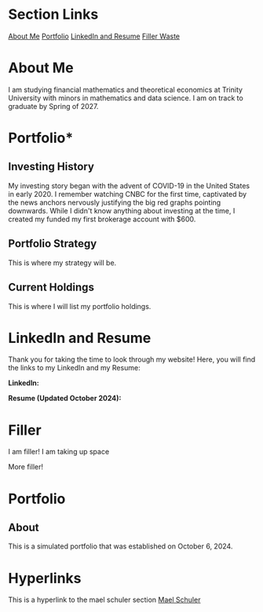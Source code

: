 # Section Links
[About Me](#about-me)
[Portfolio](#portfolio)
[LinkedIn and Resume](#linkedin-and-resume)
[Filler Waste](#filler)



# About Me

I am studying financial mathematics and theoretical economics at Trinity University with minors in mathematics and data science. I am on track to graduate by Spring of 2027.

# Portfolio*

## Investing History

My investing story began with the advent of COVID-19 in the United States in early 2020. I remember watching CNBC for the first time, captivated by the news anchors nervously justifying the big red graphs pointing downwards. While I didn't know anything about investing at the time, I created my funded my first brokerage account with $600. 

## Portfolio Strategy

This is where my strategy will be.

## Current Holdings

This is where I will list my portfolio holdings.

# LinkedIn and Resume

Thank you for taking the time to look through my website! Here, you will find the links to my LinkedIn and my Resume:

**LinkedIn:**

****Resume (Updated October 2024):****

# Filler

I am filler! I am taking up space

More filler!

# Portfolio

## About

This is a simulated portfolio that was established on October 6, 2024.



# Hyperlinks

This is a hyperlink to the mael schuler section [Mael Schuler](#about-me)
